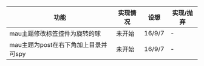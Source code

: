 |功能|实现情况|设想|实现/抛弃|
|---|---|---|---|
|mau主题修改标签控件为旋转的球|未开始|16/9/7|-|
|mau主题为post在右下角加上目录并可spy|未开始|16/9/7|-|
